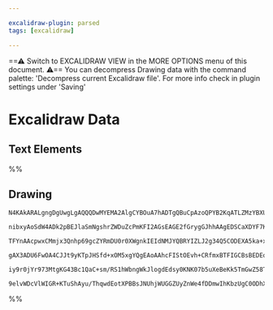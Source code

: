 ```yaml
---

excalidraw-plugin: parsed
tags: [excalidraw]

---
```

==⚠  Switch to EXCALIDRAW VIEW in the MORE OPTIONS menu of this document. ⚠== You can decompress Drawing data with the command palette: 'Decompress current Excalidraw file'. For more info check in plugin settings under 'Saving'


# Excalidraw Data

## Text Elements
%%
## Drawing
```compressed-json
N4KAkARALgngDgUwgLgAQQQDwMYEMA2AlgCYBOuA7hADTgQBuCpAzoQPYB2KqATLZMzYBXUtiRoIACyhQ4zZAHoFAc0JRJQgEYA6bGwC2CgF7N6hbEcK4OCtptbErHALRY8RMpWdx8Q1TdIEfARcZgRmBShcZQUebQBObR4aOiCEfQQOKGZuAG1wMFAwYogSbggAKzZSABEAVQB5AFYADRTiyFhEcqgsKHaSzG4ARnj+EphuHniANm1hmYAWAAYZ

nibxyAoSdW4ADk2pBEJlaSmNgshrZWDuZcPmKFI2AGsEAGE2fGrygGJhhAAgEDSCaXDYF7KZ5CDjET7fUg9cgcZhwXCBLIgiAAM0I+HwAGVYLcJIIPFjHs83gB1HaSKYPJ6vBBEmAk9BksqHaGnDjhHJoYaHNho7BqSaC5b3S4QKHCOAASWIAtQuQAuodseQMkruBwhPjDoRYVhyrhlljobC+cwVfrDTKwghiFNlk0AOwAZni7pWh0YLHYXDQnv9

TFYnAAcpwxCMmjx3Qnhp69gcZYRmDU0r0XWgnkIEIdNMJYQBRYIZLJ2g34Q5CODEXA5ka+xY8RYrJp7KUXDoQIgcF56muHb4Q53cbEEMKHXqYfoSS2UAAqfXKWOxnCgBMIRnEvGlfc3WQAYrh9HiJaheyU51AAIJEZTB9DBbH9MOkKDmAiPk4v6ARSxPQslwY0mF1NB7VrGVqhOY0CFXed10OXAhCgNgACVwl3fd80LGUBwQAAJY5TgXVBhiSJoC

gAX3ADU6FwOA4CJJt9yKTpJHSfd+xOM5xgYQgEAoAAhcFIStOEvh+CRfmxBTFIGCBsBEDEoAVXp9CJKkPhkxE5KBQEkEE1TSHUzT0nEiE5RhaSESRaxUXRTIPwKFS1Ncyz9BPPFCWJXjORdUzPKybydOZWliF2NA+HcsyLK0iK3lZdkICC5SEq8rTMOEXl+RGELzOy9IGlFcURilIrEvSE8tzPC98CvG8POKsKtLqrIdz3V1qpK/QkIfJ8ALfNyS

iy9r0jYr973MtgKG43Bc1QaC+sm/RS1hWbngWkJlogdEdsy0KNK07b5uXeBeKk5TmGwZ58TaNAZmGd1BLuh78AATW4ZxhmWOI9k9Jp4k9d0WqMNgDG4TjIHoAgCxGOi1tO9Jcrsm0VQgG7BKhEhuv3HhD0gPHiCJBA4G4FrSYAWTYYgEE23BNGCZap3wGd3NJ+FZNQWGIFEr59tIZQwQACh4V7qF4KWZbe1Blm0JoAEosWw5QDXRcoRfFnhPXuXh

9elvWDcVlWIGR+KTuShAyu/ThqwdEotXPBBsJNUhjWUGGZUyZnWe4fDDmwIhKbzUgC0ODhXcDiOCL7YQoCI2OC0tko7AqBBsGyAlo7gOmGaZlmJzQdnOZKcFv0YZcofwH2+y6QK0mzoNgKER4DEu7ooJHQi2HHNnp3jkp8FCB8W+r2vh3xOjwFo/gcTxcIYfo2igA===
```
%%